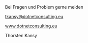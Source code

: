 Bei Fragen und Problem gerne melden

tkansy@dotnetconsulting.eu

www.dotnetconsulting.eu

Thorsten Kansy
